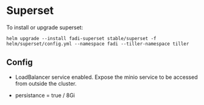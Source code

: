 # Superset

To install or upgrade superset:

```
helm upgrade --install fadi-superset stable/superset -f helm/superset/config.yml --namespace fadi --tiller-namespace tiller
```

## Config

* LoadBalancer service enabled.
Expose the minio service to be accessed from outside the cluster.

* persistance = true / 8Gi

